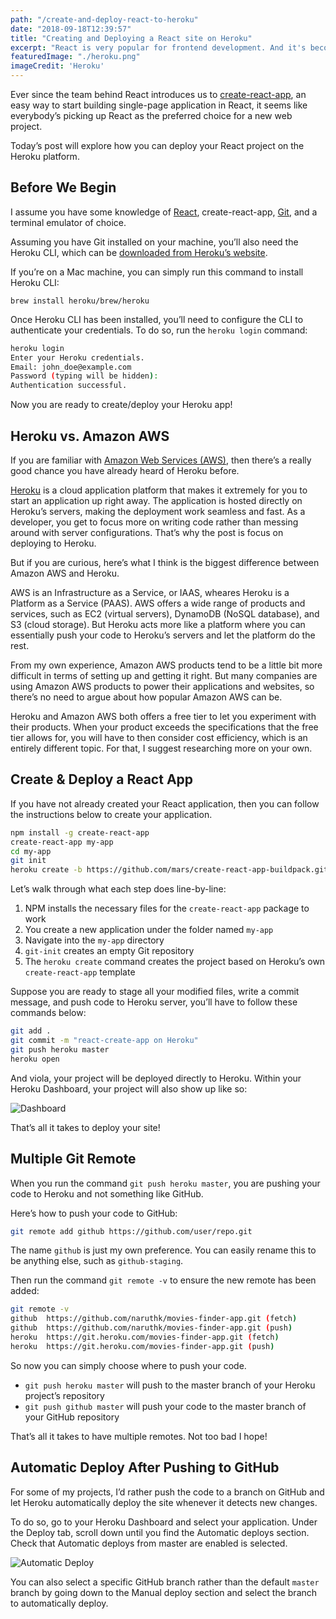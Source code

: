 ```yaml
---
path: "/create-and-deploy-react-to-heroku"
date: "2018-09-18T12:39:57"
title: "Creating and Deploying a React site on Heroku"
excerpt: "React is very popular for frontend development. And it's becoming dead simple and fast to publish your React project online using Heroku, a cloud platform."
featuredImage: "./heroku.png"
imageCredit: 'Heroku'
---
```


Ever since the team behind React introduces us to [create-react-app](https://github.com/facebook/create-react-app), an easy way to start building single-page application in React, it seems like everybody’s picking up React as the preferred choice for a new web project.

Today’s post will explore how you can deploy your React project on the Heroku platform.

## Before We Begin

I assume you have some knowledge of [React](https://reactjs.org/), create-react-app, [Git](https://git-scm.com/book/en/v2/Getting-Started-Installing-Git), and a terminal emulator of choice.

Assuming you have Git installed on your machine, you’ll also need the Heroku CLI, which can be [downloaded from Heroku’s website](https://devcenter.heroku.com/articles/heroku-cli#download-and-install).

If you’re on a Mac machine, you can simply run this command to install Heroku CLI:

```
brew install heroku/brew/heroku
```

Once Heroku CLI has been installed, you’ll need to configure the CLI to authenticate your credentials. To do so, run the `heroku login` command:

```bash
heroku login
Enter your Heroku credentials.
Email: john_doe@example.com
Password (typing will be hidden):
Authentication successful.
```

Now you are ready to create/deploy your Heroku app!

## Heroku vs. Amazon AWS

If you are familiar with [Amazon Web Services (AWS)](https://aws.amazon.com/), then there’s a really good chance you have already heard of Heroku before.

[Heroku](https://www.heroku.com/) is a cloud application platform that makes it extremely for you to start an application up right away. The application is hosted directly on Heroku’s servers, making the deployment work seamless and fast. As a developer, you get to focus more on writing code rather than messing around with server configurations. That’s why the post is focus on deploying to Heroku.

But if you are curious, here’s what I think is the biggest difference between Amazon AWS and Heroku.

AWS is an Infrastructure as a Service, or IAAS, wheares Heroku is a Platform as a Service (PAAS). AWS offers a wide range of products and services, such as EC2 (virtual servers), DynamoDB (NoSQL database), and S3 (cloud storage). But Heroku acts more like a platform where you can essentially push your code to Heroku’s servers and let the platform do the rest.

From my own experience, Amazon AWS products tend to be a little bit more difficult in terms of setting up and getting it right. But many companies are using Amazon AWS products to power their applications and websites, so there’s no need to argue about how popular Amazon AWS can be.

Heroku and Amazon AWS both offers a free tier to let you experiment with their products. When your product exceeds the specifications that the free tier allows for, you will have to then consider cost efficiency, which is an entirely different topic. For that, I suggest researching more on your own.

## Create & Deploy a React App

If you have not already created your React application, then you can follow the instructions below to create your application.

```bash
npm install -g create-react-app
create-react-app my-app
cd my-app
git init
heroku create -b https://github.com/mars/create-react-app-buildpack.git
```

Let’s walk through what each step does line-by-line:

1. NPM installs the necessary files for the `create-react-app` package to work
2. You create a new application under the folder named `my-app`
3. Navigate into the `my-app` directory
4. `git-init` creates an empty Git repository
5. The `heroku create` command creates the project based on Heroku’s own `create-react-app` template

Suppose you are ready to stage all your modified files, write a commit message, and push code to Heroku server, you’ll have to follow these commands below:

```bash
git add .
git commit -m "react-create-app on Heroku"
git push heroku master
heroku open
```

And viola, your project will be deployed directly to Heroku. Within your Heroku Dashboard, your project will also show up like so:

![Dashboard](/dashboard-list-of-projects.png)

That’s all it takes to deploy your site!

## Multiple Git Remote

When you run the command `git push heroku master`, you are pushing your code to Heroku and not something like GitHub.

Here’s how to push your code to GitHub:

```bash
git remote add github https://github.com/user/repo.git
```

The name `github` is just my own preference. You can easily rename this to be anything else, such as `github-staging`.

Then run the command `git remote -v` to ensure the new remote has been added:

```bash
git remote -v
github  https://github.com/naruthk/movies-finder-app.git (fetch)
github  https://github.com/naruthk/movies-finder-app.git (push)
heroku  https://git.heroku.com/movies-finder-app.git (fetch)
heroku  https://git.heroku.com/movies-finder-app.git (push)
```

So now you can simply choose where to push your code.

- `git push heroku master` will push to the master branch of your Heroku project’s repository
- `git push github master` will push your code to the master branch of your GitHub repository

That’s all it takes to have multiple remotes. Not too bad I hope!

## Automatic Deploy After Pushing to GitHub

For some of my projects, I’d rather push the code to a branch on GitHub and let Heroku automatically deploy the site whenever it detects new changes.

To do so, go to your Heroku Dashboard and select your application. Under the Deploy tab, scroll down until you find the Automatic deploys section. Check that Automatic deploys from master are enabled is selected.

![Automatic Deploy](/automatic-deploy.png)

You can also select a specific GitHub branch rather than the default `master` branch by going down to the Manual deploy section and select the branch to automatically deploy.

